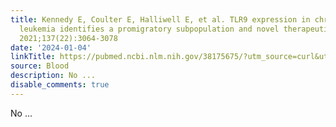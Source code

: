 ```yaml
---
title: Kennedy E, Coulter E, Halliwell E, et al. TLR9 expression in chronic lymphocytic
  leukemia identifies a promigratory subpopulation and novel therapeutic target. Blood.
  2021;137(22):3064-3078
date: '2024-01-04'
linkTitle: https://pubmed.ncbi.nlm.nih.gov/38175675/?utm_source=curl&utm_medium=rss&utm_campaign=journals&utm_content=7603509&fc=None&ff=20240105170833&v=2.18.0
source: Blood
description: No ...
disable_comments: true
---
```

No ...